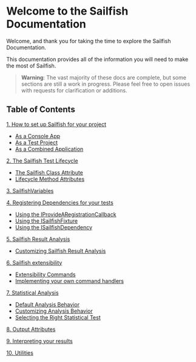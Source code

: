 # Welcome to the Sailfish Documentation

Welcome, and thank you for taking the time to explore the Sailfish Documentation.

This documentation provides all of the information you will need to make the most of Sailfish.

> **Warning**: The vast majority of these docs are complete, but some sections are still a work in progress. Please feel free to open issues with requests for clarification or additions.

## Table of Contents

[1. How to set up Sailfish for your project](./1/how-to-set-up-sailfish-for-your-project.md)
  - [As a Console App](./1/as-a-console-app.md)
  - [As a Test Project](./1/as-a-test-project.md)
  - [As a Combined Application](./1/as-a-combined-application.md)

[2. The Sailfish Test Lifecycle](./2/the-sailfish-test-lifecycle.md)
  - [The Sailfish Class Attribute](./2/the-sailfish-attribute.md)
  - [Lifecycle Method Attributes](./2/sailfish-lifecycle-method-attributes.md)

[3. SailfishVariables](./3/sailfish-variables.md)

[4. Registering Dependencies for your tests](./4/registering-dependencies-for-your-tests.md)
  - [Using the IProvideARegistrationCallback](./4/using-the-IProvideARegistrationCallback.md)
  - [Using the ISailfishFixture](./4/using-the-ISailfishFixture.md)
  - [Using the ISailfishDependency](./4/using-the-ISailfishDependency.md)

[5. Sailfish Result Analysis](./5/saiflish-result-analysis.md)
  - [Customizing Sailfish Result Analysis](./5/customizing-sailfish-result-analysis.md)

[6. Sailfish extensibility](./6/sailfish-extensibility.md)
  - [Extensibility Commands](./6/extensibility-commands.md)
  - [Implementing your own command handlers](./6/implementing-your-own-command-handlers.md)

[7. Statistical Analysis](./7/statistical-analysis.md)
  - [Default Analysis Behavior](./7/default-analysis-behavior.md)
  - [Customizing Analysis Behavior](./7/customizing-analysis-behavior.md)
  - [Selecting the Right Statistical Test](./7/selecting-the-right-statistical-test.md)

[8. Output Attributes](./8/output-attributes.md)

[9. Interpreting your results](./9/interpreting-your-results.md)

[10. Utilities](./10/utilities.md)


